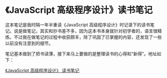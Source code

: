 # 《JavaScript 高级程序设计》读书笔记

这本笔记是我时隔一年半重读《JavaScript 高级程序设计》时记录下的读书笔记。说是做笔记，其实和抄书差不多，因为这本书本身就针对初学者的，语言很精炼。不过我在做笔记的过程中收获颇丰，除了巩固了已掌握的内容，还发现了一些以前没有注意到的细节。

笔记基本做到了把书读薄，接下来马上要做的是整理读书的心得和“新得”。地址如下：

[《JavaScript 高级程序设计》 读书笔记](https://dtcz.gitbooks.io/projsnotes/)